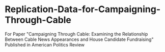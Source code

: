 # Replication-Data-for-Campaigning-Through-Cable
For Paper "Campaigning Through Cable: Examining the Relationship Between Cable News Appearances and House Candidate Fundraising" Published in American Politics Review

